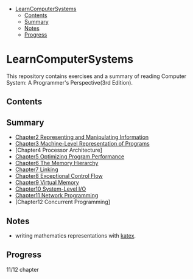 - [LearnComputerSystems](#learncomputersystems)
  - [Contents](#contents)
  - [Summary](#summary)
  - [Notes](#notes)
  - [Progress](#progress)

# LearnComputerSystems

This repository contains exercises and a summary of reading Computer System: A Programmer's Perspective(3rd Edition).

## Contents

## Summary

- [Chapter2 Representing and Manipulating Information](./C02_RepresentingAndManipulatingInformation/Summary.md)
- [Chapter3 Machine-Level Representation of Programs](./C03_MachineLevelRepresentationOfPrograms/Summary.md)
- [Chapter4 Processor Architecture]
- [Chapter5 Optimizing Program Performance](./C05_OptimizingProgramPerformance/Summary.md)
- [Chapter6 The Memory Hierarchy](./C06_TheMemoryHierarchy/Summary.md)
- [Chapter7 Linking](./C07_Linking/Summary.md)
- [Chapter8 Exceptional Control Flow](./C08_ExceptionalControlFlow/Summary.md)
- [Chapter9 Virtual Memory](./C09_VirtualMemory/Summary.md)
- [Chapter10 System-Level I/O](./C10_SystemLevelIO/Summary.md)
- [Chapter11 Network Programming](./C11_NetworkProgramming/Summary.md)
- [Chapter12 Concurrent Programming]

## Notes

- writing mathematics representations with [katex](https://khan.github.io/KaTeX/).

## Progress

11/12 chapter
